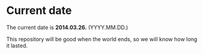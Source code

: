 # Current date

The current date is **2014.03.26.** (YYYY.MM.DD.)

This repository will be good when the world ends, so we will know how long it lasted.